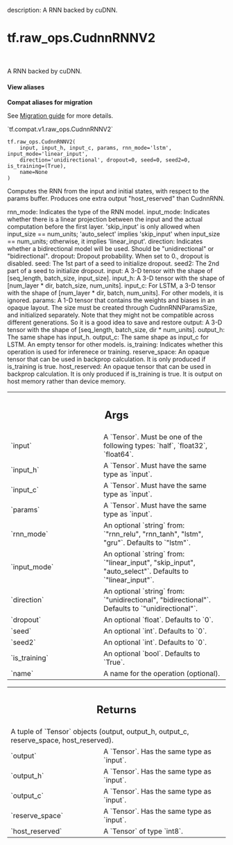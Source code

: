 description: A RNN backed by cuDNN.

<div itemscope itemtype="http://developers.google.com/ReferenceObject">
<meta itemprop="name" content="tf.raw_ops.CudnnRNNV2" />
<meta itemprop="path" content="Stable" />
</div>

# tf.raw_ops.CudnnRNNV2

<!-- Insert buttons and diff -->

<table class="tfo-notebook-buttons tfo-api nocontent" align="left">

</table>



A RNN backed by cuDNN.

<section class="expandable">
  <h4 class="showalways">View aliases</h4>
  <p>
<b>Compat aliases for migration</b>
<p>See
<a href="https://www.tensorflow.org/guide/migrate">Migration guide</a> for
more details.</p>
<p>`tf.compat.v1.raw_ops.CudnnRNNV2`</p>
</p>
</section>

<pre class="devsite-click-to-copy prettyprint lang-py tfo-signature-link">
<code>tf.raw_ops.CudnnRNNV2(
    input, input_h, input_c, params, rnn_mode='lstm', input_mode='linear_input',
    direction='unidirectional', dropout=0, seed=0, seed2=0, is_training=(True),
    name=None
)
</code></pre>



<!-- Placeholder for "Used in" -->

Computes the RNN from the input and initial states, with respect to the params
buffer. Produces one extra output "host_reserved" than CudnnRNN.

rnn_mode: Indicates the type of the RNN model.
input_mode: Indicates whether there is a linear projection between the input and
  the actual computation before the first layer. 'skip_input' is only allowed
  when input_size == num_units; 'auto_select' implies 'skip_input' when
  input_size == num_units; otherwise, it implies 'linear_input'.
direction: Indicates whether a bidirectional model will be used. Should be
  "unidirectional" or "bidirectional".
dropout: Dropout probability. When set to 0., dropout is disabled.
seed: The 1st part of a seed to initialize dropout.
seed2: The 2nd part of a seed to initialize dropout.
input: A 3-D tensor with the shape of [seq_length, batch_size, input_size].
input_h: A 3-D tensor with the shape of [num_layer * dir, batch_size,
    num_units].
input_c: For LSTM, a 3-D tensor with the shape of
    [num_layer * dir, batch, num_units]. For other models, it is ignored.
params: A 1-D tensor that contains the weights and biases in an opaque layout.
    The size must be created through CudnnRNNParamsSize, and initialized
    separately. Note that they might not be compatible across different
    generations. So it is a good idea to save and restore
output: A 3-D tensor with the shape of [seq_length, batch_size,
    dir * num_units].
output_h: The same shape has input_h.
output_c: The same shape as input_c for LSTM. An empty tensor for other models.
is_training: Indicates whether this operation is used for inferenece or
  training.
reserve_space: An opaque tensor that can be used in backprop calculation. It
  is only produced if is_training is true.
host_reserved: An opaque tensor that can be used in backprop calculation. It is
  only produced if is_training is true. It is output on host memory rather than
  device memory.

<!-- Tabular view -->
 <table class="responsive fixed orange">
<colgroup><col width="214px"><col></colgroup>
<tr><th colspan="2"><h2 class="add-link">Args</h2></th></tr>

<tr>
<td>
`input`
</td>
<td>
A `Tensor`. Must be one of the following types: `half`, `float32`, `float64`.
</td>
</tr><tr>
<td>
`input_h`
</td>
<td>
A `Tensor`. Must have the same type as `input`.
</td>
</tr><tr>
<td>
`input_c`
</td>
<td>
A `Tensor`. Must have the same type as `input`.
</td>
</tr><tr>
<td>
`params`
</td>
<td>
A `Tensor`. Must have the same type as `input`.
</td>
</tr><tr>
<td>
`rnn_mode`
</td>
<td>
An optional `string` from: `"rnn_relu", "rnn_tanh", "lstm", "gru"`. Defaults to `"lstm"`.
</td>
</tr><tr>
<td>
`input_mode`
</td>
<td>
An optional `string` from: `"linear_input", "skip_input", "auto_select"`. Defaults to `"linear_input"`.
</td>
</tr><tr>
<td>
`direction`
</td>
<td>
An optional `string` from: `"unidirectional", "bidirectional"`. Defaults to `"unidirectional"`.
</td>
</tr><tr>
<td>
`dropout`
</td>
<td>
An optional `float`. Defaults to `0`.
</td>
</tr><tr>
<td>
`seed`
</td>
<td>
An optional `int`. Defaults to `0`.
</td>
</tr><tr>
<td>
`seed2`
</td>
<td>
An optional `int`. Defaults to `0`.
</td>
</tr><tr>
<td>
`is_training`
</td>
<td>
An optional `bool`. Defaults to `True`.
</td>
</tr><tr>
<td>
`name`
</td>
<td>
A name for the operation (optional).
</td>
</tr>
</table>



<!-- Tabular view -->
 <table class="responsive fixed orange">
<colgroup><col width="214px"><col></colgroup>
<tr><th colspan="2"><h2 class="add-link">Returns</h2></th></tr>
<tr class="alt">
<td colspan="2">
A tuple of `Tensor` objects (output, output_h, output_c, reserve_space, host_reserved).
</td>
</tr>
<tr>
<td>
`output`
</td>
<td>
A `Tensor`. Has the same type as `input`.
</td>
</tr><tr>
<td>
`output_h`
</td>
<td>
A `Tensor`. Has the same type as `input`.
</td>
</tr><tr>
<td>
`output_c`
</td>
<td>
A `Tensor`. Has the same type as `input`.
</td>
</tr><tr>
<td>
`reserve_space`
</td>
<td>
A `Tensor`. Has the same type as `input`.
</td>
</tr><tr>
<td>
`host_reserved`
</td>
<td>
A `Tensor` of type `int8`.
</td>
</tr>
</table>

